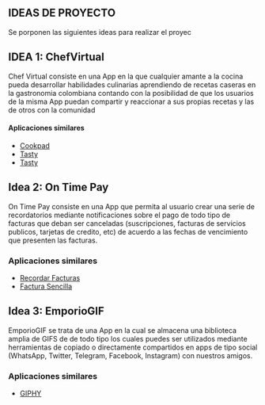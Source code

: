 ## IDEAS DE PROYECTO

Se porponen las siguientes ideas para realizar el proyec	

## IDEA 1: ChefVirtual

Chef Virtual consiste en una App en la que cualquier amante a la cocina pueda desarrollar habilidades culinarias aprendiendo de recetas caseras en la gastronomia colombiana contando con la posibilidad de que los usuarios de la misma App puedan compartir y reaccionar a sus propias recetas y las de otros con la comunidad 

#### Aplicaciones similares

- [Cookpad](https://play.google.com/store/search?q=cookpad&c=apps&hl=es_CO&gl=US "Cookpad")
- [Tasty](http://https://play.google.com/store/search?q=Tasty&c=apps&hl=es_CO&gl=US "Tasty")
- [Tasty](http://play.google.com/store/search?q=Tasty&c=apps&hl=es_CO&gl=US "Tasty")
  
## Idea 2: On Time Pay

On Time Pay consiste en una App que permita al usuario crear una serie de recordatorios mediante notificaciones sobre el pago de todo tipo de facturas que deban ser canceladas (suscripciones, facturas de servicios publicos, tarjetas de credito, etc) de acuerdo a las fechas de vencimiento que presenten las facturas.

### Aplicaciones similares

- [Recordar Facturas](http://https://play.google.com/store/search?q=cookpad&c=apps&hl=es_CO&gl=US "Recordar Facturas")
- [Factura Sencilla](https://play.google.com/store/apps/details?id=com.invoiceapp&hl=es_CO&gl=US "Factura Sencilla")

## Idea 3: EmporioGIF

EmporioGIF se trata de una App en la cual se almacena una biblioteca amplia de GIFS de de todo tipo los cuales puedes ser utilizados mediante herramientas de copiado o directamente compartidos en apps de tipo social (WhatsApp, Twitter, Telegram, Facebook, Instagram) con nuestros amigos.  

### Aplicaciones similares

- [GIPHY](https://play.google.com/store/search?q=giphy&c=apps&hl=es_CO&gl "GIPHY")

  
